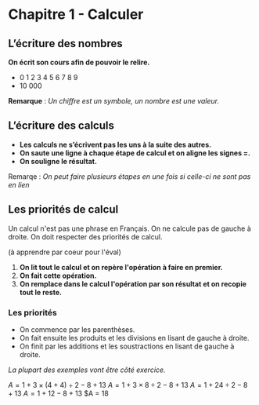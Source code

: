 # Chapitre 1 - Calculer

## L’écriture des nombres

**On écrit son cours afin de pouvoir le relire.**

* 0 1 2 3 4 5 6 7 8 9
* 10 000

**Remarque** : *Un chiffre est un symbole, un nombre est une valeur.* 

## L’écriture des calculs

* **Les calculs ne s’écrivent pas les uns à la suite des autres.**
* **On saute une ligne à chaque étape de calcul et on aligne les signes =.**
* **On souligne le résultat.**

Remarqe : *On peut faire plusieurs étapes en une fois si celle-ci ne sont pas en lien* 

## Les priorités de calcul

Un calcul n'est pas une phrase en Français. On ne calcule pas de gauche à droite. On doit respecter des priorités de calcul.

(à apprendre par coeur pour l'éval)

1. **On lit tout le calcul et on repère l'opération à faire en premier.**
2. **On fait cette opération.** 
3. **On remplace dans le calcul l'opération par son résultat et on recopie tout le reste.**


### Les priorités 

* On commence par les parenthèses.
* On fait ensuite les produits et les divisions en lisant de gauche à droite.
* On finit par les additions et les soustractions en lisant de gauche à droite.


*La plupart des exemples vont être côté exercice.*

$A = 1 + 3 \times (4 + 4) \div 2 − 8 + 13$
$A = 1 + 3 \times 8 \div 2 − 8 + 13$
$A = 1+ 24 \div 2 − 8 + 13$
$A = 1 + 12 − 8 + 13$
$A = 18
